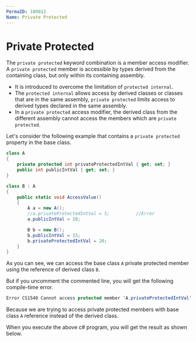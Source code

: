 ```yaml
---
PermaID: 100012
Name: Private Protected
---
```


# Private Protected

The `private protected` keyword combination is a member access modifier. A `private protected` member is accessible by types derived from the containing class, but only within its containing assembly.

 - It is introduced to overcome the limitation of `protected internal`. 
 - The `protected internal` allows access by derived classes or classes that are in the same assembly, `private protected` limits access to derived types declared in the same assembly.
 - In a `private protected` access modifier, the derived class from the different assembly cannot access the members which are `private protected`.


Let's consider the following example that contains a `private protected` property in the base class.

```csharp
class A
{
    private protected int privateProtectedIntVal { get; set; }
    public int publicIntVal { get; set; }
}

class B : A
{
    public static void AccessValue()
    {
        A a = new A();
        //a.privateProtectedIntVal = 5;          //Error
        a.publicIntVal = 10;

        B b = new B();
        b.publicIntVal = 15;
        b.privateProtectedIntVal = 20;
    }
}
```

As you can see, we can access the base class `A` private protected member using the reference of derived class `B`.

But if you uncomment the commented line, you will get the following compile-time error.

```csharp
Error CS1540 Cannot access protected member 'A.privateProtectedIntVal' via a qualifier of type 'A'; the qualifier must be of type 'B' (or derived from it)
```

Because we are trying to access private protected members with base class `A` reference instead of the derived class.

 

When you execute the above c# program, you will get the result as shown below.
